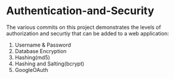 # Authentication-and-Security


The various commits on this project demonstrates the levels of authorization and securtiy that can be added to a web application:

1. Username & Password
2. Database Encryption
3. Hashing(md5)
4. Hashing and Salting(bcrypt)
5. GoogleOAuth
